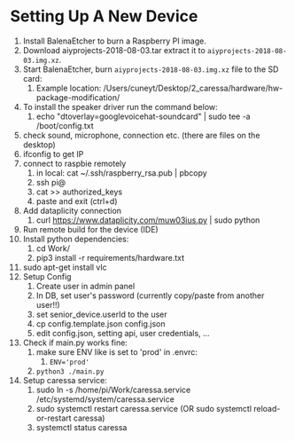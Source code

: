 # Setting Up A New Device

1. Install BalenaEtcher to burn a Raspberry PI image.
1. Download aiyprojects-2018-08-03.tar extract it to `aiyprojects-2018-08-03.img.xz`.
1. Start BalenaEtcher, burn `aiyprojects-2018-08-03.img.xz` file to the SD card:
    1. Example location: /Users/cuneyt/Desktop/2_caressa/hardware/hw-package-modification/
1. To install the speaker driver run the command below:
    1. echo "dtoverlay=googlevoicehat-soundcard" | sudo tee -a /boot/config.txt
1. check sound, microphone, connection etc. (there are files on the desktop)
1. ifconfig to get IP
1. connect to raspbie remotely
    1. in local: cat ~/.ssh/raspberry_rsa.pub | pbcopy
    2. ssh pi@<IP>
    3. cat >> authorized_keys
    4. paste and exit (ctrl+d)
1. Add dataplicity connection
    1. curl https://www.dataplicity.com/muw03ius.py | sudo python
1. Run remote build for the device (IDE)
1. Install python dependencies:
    1. cd Work/
    2. pip3 install -r requirements/hardware.txt
1. sudo apt-get install vlc
1. Setup Config
    1. Create user in admin panel
    2. In DB, set user's password (currently copy/paste from another user!!)
    3. set senior_device.userId to the user
    4. cp config.template.json config.json
    5. edit config.json, setting api, user credentials, ...
1. Check if main.py works fine:
    1. make sure ENV like is set to 'prod' in .envrc:
        1. `ENV='prod'`
    1. `python3 ./main.py`
1. Setup caressa service:
    1. sudo ln -s /home/pi/Work/caressa.service /etc/systemd/system/caressa.service
    2. sudo systemctl restart caressa.service (OR sudo systemctl reload-or-restart caressa)
    3. systemctl status caressa
